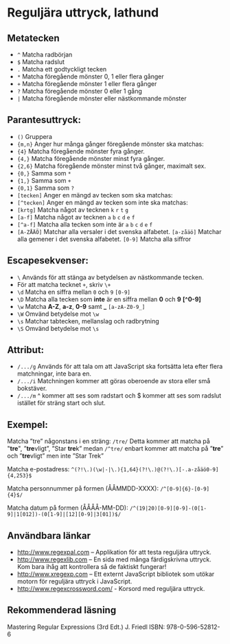 # Reguljära uttryck, lathund

## Metatecken

* ```^``` Matcha radbörjan 
* ```$``` Matcha radslut 
* ```.``` Matcha ett godtyckligt tecken 
* ```*``` Matcha föregående mönster 0, 1 eller flera gånger 
* ```+``` Matcha föregående mönster 1 eller flera gånger 
* ```?``` Matcha föregående mönster 0 eller 1 gång 
* ```|``` Matcha föregående mönster eller nästkommande mönster

## Parantesuttryck: 
* ```()``` Gruppera 
* ```{m,n}``` Anger hur många gånger föregående mönster ska matchas: 
* ```{4}``` Matcha föregående mönster fyra gånger. 
* ```{4,}``` Matcha föregående mönster minst fyra gånger. 
* ```{2,6}``` Matcha föregående mönster minst två gånger, maximalt sex. 
* ```{0,}``` Samma som ```*``` 
* ```{1,}``` Samma som ```+``` 
* ```{0,1}``` Samma som ```?``` 
* ```[tecken]``` Anger en mängd av tecken som ska matchas: 
* ```[^tecken]``` Anger en mängd av tecken som inte ska matchas: 
* ```[krtg]``` Matcha något av tecknen ```k``` ```r``` ```t``` ```g``` 
* ```[a-f]``` Matcha något av tecknen ```a``` ```b``` ```c``` ```d``` ```e``` ```f``` 
* ```[^a-f]``` Matcha alla tecken som inte är ```a``` ```b``` ```c``` ```d``` ```e``` ```f``` 
* ```[A-ZÅÄÖ]``` Matchar alla versaler i det svenska alfabetet. 
```[a-zåäö]``` Matchar alla gemener i det svenska alfabetet. 
```[0-9]``` Matcha alla siffror 

## Escapesekvenser: 
* ```\``` Används för att stänga av betydelsen av nästkommande tecken. 
* För att matcha tecknet ```+```, skriv ```\+``` 
* ```\d``` Matcha en siffra mellan ```0``` och ```9``` ```[0-9]``` 
* ```\D``` Matcha alla tecken som **inte** är en siffra mellan  **0** och **9** **[^0-9]** 
* ```\w``` Matcha **A-Z**, **a-z**, **0-9** samt **_** ```[a-zA-Z0-9_]``` 
* ```\W``` Omvänd betydelse mot ```\w``` 
* ```\s``` Matchar tabtecken, mellanslag och radbrytning 
* ```\S``` Omvänd betydelse mot ```\s``` 

## Attribut: 
* ```/.../g``` Används för att tala om att JavaScript ska fortsätta leta efter flera matchningar, inte bara en. 
* ```/.../i``` Matchningen kommer att göras oberoende av stora eller små bokstäver. 
* ```/.../m``` ^ kommer att ses som radstart och $ kommer att ses som radslut istället för sträng start och slut.

## Exempel: 
Matcha ”tre” någonstans i en sträng: 
```/tre/``` 
Detta kommer att matcha på "**tre**", ”**tre**vligt”, ”Star **tre**k” medan 
```/^tre/``` enbart kommer att matcha på ”**tre**” och ”**tre**vligt” men inte ”Star Trek” 

Matcha e-postadress: 
```^(?!\.)(\w|-|\.){1,64}(?!\.)@(?!\.)[-.a-zåäö0-9]{4,253}$```

Matcha personnummer på formen (ÅÅMMDD-XXXX): 
```/^[0-9]{6}-[0-9]{4}$/```

Matcha datum på formen (ÅÅÅÅ-MM-DD): 
```/^(19|20)[0-9][0-9]-(0[1-9]|1[012])-(0[1-9]|[12][0-9]|3[01])$/```

## Användbara länkar
* http://www.regexpal.com – Applikation för att testa reguljära uttryck.
* http://www.regexlib.com – En sida med många färdigskrivna uttryck. Kom bara ihåg att kontrollera så de faktiskt fungerar!
* http://www.xregexp.com – Ett externt JavaScript bibliotek som utökar motorn för reguljära uttryck i JavaScript.
* http://www.regexcrossword.com/ - Korsord med reguljära uttryck.

## Rekommenderad läsning
Mastering Regular Expressions (3rd Edt.)
J. Friedl
ISBN: 978-0-596-52812-6